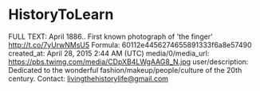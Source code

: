# HistoryToLearn

FULL TEXT: April 1886.. First known photograph of 'the finger' http://t.co/7yUrwNMsU5
Formula: 60112e4456274655891333f6a8e57490
created_at: April 28, 2015 2:44 AM (UTC)
media/0/media_url: https://pbs.twimg.com/media/CDpXB4LWgAAG8_N.jpg
user/description: Dedicated to the wonderful fashion/makeup/people/culture of the 20th century. Contact: livingthehistorylife@gmail.com